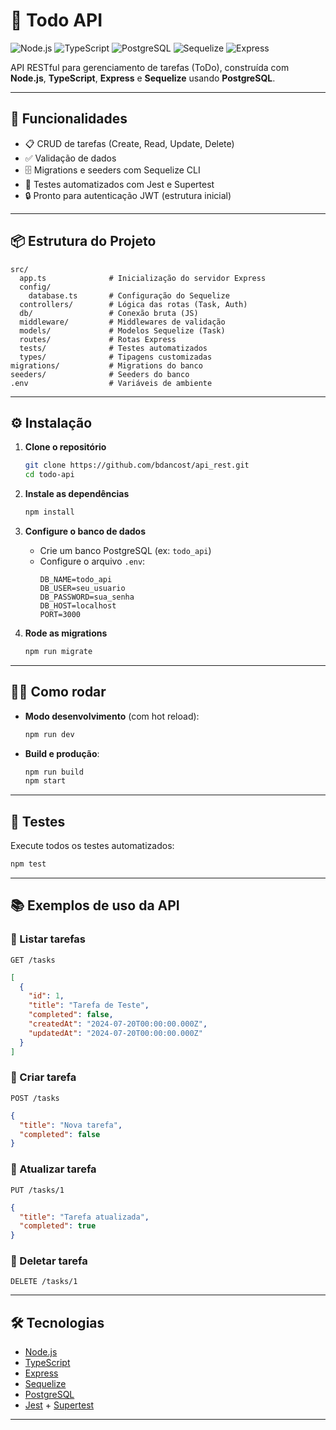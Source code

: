 # 📝 Todo API

![Node.js](https://img.shields.io/badge/Node.js-18.x-green?logo=node.js) ![TypeScript](https://img.shields.io/badge/TypeScript-4.x-blue?logo=typescript) ![PostgreSQL](https://img.shields.io/badge/PostgreSQL-15.x-blue?logo=postgresql) ![Sequelize](https://img.shields.io/badge/Sequelize-6.x-lightblue?logo=sequelize) ![Express](https://img.shields.io/badge/Express-5.x-black?logo=express)

API RESTful para gerenciamento de tarefas (ToDo), construída com **Node.js**, **TypeScript**, **Express** e **Sequelize** usando **PostgreSQL**.

---

## 🚀 Funcionalidades

- 📋 CRUD de tarefas (Create, Read, Update, Delete)
- ✅ Validação de dados
- 🗄️ Migrations e seeders com Sequelize CLI
- 🧪 Testes automatizados com Jest e Supertest
- 🔒 Pronto para autenticação JWT (estrutura inicial)

---

## 📦 Estrutura do Projeto

```
src/
  app.ts              # Inicialização do servidor Express
  config/
    database.ts       # Configuração do Sequelize
  controllers/        # Lógica das rotas (Task, Auth)
  db/                 # Conexão bruta (JS)
  middleware/         # Middlewares de validação
  models/             # Modelos Sequelize (Task)
  routes/             # Rotas Express
  tests/              # Testes automatizados
  types/              # Tipagens customizadas
migrations/           # Migrations do banco
seeders/              # Seeders do banco
.env                  # Variáveis de ambiente
```

---

## ⚙️ Instalação

1. **Clone o repositório**

   ```sh
   git clone https://github.com/bdancost/api_rest.git
   cd todo-api
   ```

2. **Instale as dependências**

   ```sh
   npm install
   ```

3. **Configure o banco de dados**

   - Crie um banco PostgreSQL (ex: `todo_api`)
   - Configure o arquivo `.env`:
     ```
     DB_NAME=todo_api
     DB_USER=seu_usuario
     DB_PASSWORD=sua_senha
     DB_HOST=localhost
     PORT=3000
     ```

4. **Rode as migrations**

   ```sh
   npm run migrate
   ```

---

## 🏃‍♂️ Como rodar

- **Modo desenvolvimento** (com hot reload):

  ```sh
  npm run dev
  ```

- **Build e produção**:
  ```sh
  npm run build
  npm start
  ```

---

## 🧪 Testes

Execute todos os testes automatizados:

```sh
npm test
```

---

## 📚 Exemplos de uso da API

### 🔹 Listar tarefas

`GET /tasks`

```json
[
  {
    "id": 1,
    "title": "Tarefa de Teste",
    "completed": false,
    "createdAt": "2024-07-20T00:00:00.000Z",
    "updatedAt": "2024-07-20T00:00:00.000Z"
  }
]
```

### 🔹 Criar tarefa

`POST /tasks`

```json
{
  "title": "Nova tarefa",
  "completed": false
}
```

### 🔹 Atualizar tarefa

`PUT /tasks/1`

```json
{
  "title": "Tarefa atualizada",
  "completed": true
}
```

### 🔹 Deletar tarefa

`DELETE /tasks/1`

---

## 🛠️ Tecnologias

- [Node.js](https://nodejs.org/)
- [TypeScript](https://www.typescriptlang.org/)
- [Express](https://expressjs.com/)
- [Sequelize](https://sequelize.org/)
- [PostgreSQL](https://www.postgresql.org/)
- [Jest](https://jestjs.io/) + [Supertest](https://github.com/ladjs/supertest)

---
